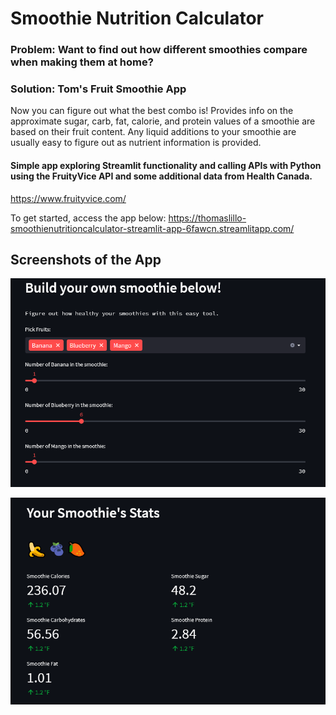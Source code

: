 # Smoothie Nutrition Calculator 

### Problem: Want to find out how different smoothies compare when making them at home? 

### Solution: Tom's Fruit Smoothie App 

Now you can figure out what the best combo is! Provides info on the approximate sugar, carb, fat, calorie, and protein values of a smoothie are based on their fruit content. Any liquid additions to your smoothie are usually easy to figure out as nutrient information is provided.

#### Simple app exploring Streamlit functionality and calling APIs with Python using the FruityVice API and some additional data from Health Canada.

https://www.fruityvice.com/

To get started, access the app below:
https://thomaslillo-smoothienutritioncalculator-streamlit-app-6fawcn.streamlitapp.com/

## Screenshots of the App

![ConnectingFiles](sc2.png)

![ConnectingFiles](sc1.png)
